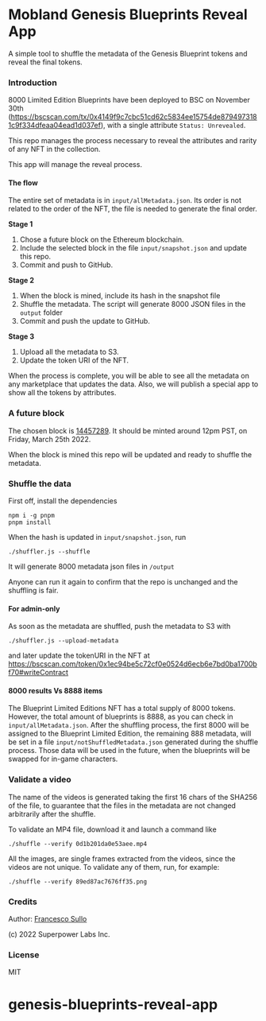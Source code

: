 # Mobland Genesis Blueprints Reveal App

A simple tool to shuffle the metadata of the Genesis Blueprint tokens and reveal the final tokens.

### Introduction

8000 Limited Edition Blueprints have been deployed to BSC on November 30th (https://bscscan.com/tx/0x4149f9c7cbc51cd62c5834ee15754de8794973181c9f334dfeaa04ead1d037ef), with a single attribute `Status: Unrevealed`.

This repo manages the process necessary to reveal the attributes and rarity of any NFT in the collection.

This app will manage the reveal process.

#### The flow

The entire set of metadata is in `input/allMetadata.json`. Its order is not related to the order of the NFT, the file is needed to generate the final order.

**Stage 1**

1. Chose a future block on the Ethereum blockchain. 
2. Include the selected block in the file `input/snapshot.json` and update this repo.
3. Commit and push to GitHub.

**Stage 2**

1. When the block is mined, include its hash in the snapshot file
2. Shuffle the metadata. The script will generate 8000 JSON files in the `output` folder
3. Commit and push the update to GitHub. 

**Stage 3**
1. Upload all the metadata to S3. 
2. Update the token URI of the NFT.

When the process is complete, you will be able to see all the metadata on any marketplace that updates the data. Also, we will publish a special app to show all the tokens by attributes.


### A future block

The chosen block is [14457289](https://etherscan.io/block/14457289). It should be minted around 12pm PST, on Friday, March 25th 2022. 

When the block is mined this repo will be updated and ready to shuffle the metadata.

### Shuffle the data

First off, install the dependencies
``` 
npm i -g pnpm
pnpm install
```

When the hash is updated in `input/snapshot.json`, run
``` 
./shuffler.js --shuffle
```

It will generate 8000 metadata json files in `/output`

Anyone can run it again to confirm that the repo is unchanged and the shuffling is fair.

#### For admin-only
As soon as the metadata are shuffled, push the metadata to S3 with
```
./shuffler.js --upload-metadata
```
and later update the tokenURI in the NFT at https://bscscan.com/token/0x1ec94be5c72cf0e0524d6ecb6e7bd0ba1700bf70#writeContract

#### 8000 results Vs 8888 items

The Blueprint Limited Editions NFT has a total supply of 8000 tokens. However, the total amount of blueprints is 8888, as you can check in `input/allMetadata.json`. After the shuffling process, the first 8000 will be assigned to the Blueprint Limited Edition, the remaining 888 metadata, will be set in a file `input/notShuffledMetadata.json` generated during the shuffle process. Those data will be used in the future, when the blueprints will be swapped for in-game characters. 

### Validate a video

The name of the videos is generated taking the first 16 chars of the SHA256 of the file, to guarantee that the files in the metadata are not changed arbitrarily after the shuffle.

To validate an MP4 file, download it and launch a command like
``` 
./shuffle --verify 0d1b201da0e53aee.mp4
```

All the images, are single frames extracted from the videos, since the videos are not unique. To validate any of them, run, for example:
``` 
./shuffle --verify 89ed87ac7676ff35.png
```


### Credits

Author: [Francesco Sullo](https://github.com/sullof)

(c) 2022 Superpower Labs Inc.

### License
MIT
# genesis-blueprints-reveal-app
